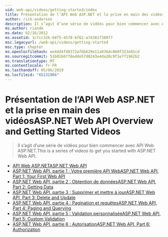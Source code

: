 ```yaml
---
uid: web-api/videos/getting-started/index
title: Présentation de l’API Web ASP.NET et la prise en main des vidéos | Microsoft Docs
author: rick-anderson
description: Il s’agit d’une série de vidéos pour bien commencer avec API Web ASP.NET.
ms.author: riande
ms.date: 02/16/2012
ms.assetid: 1c7cc326-04f5-4578-bf62-a7d381f380f7
msc.legacyurl: /web-api/videos/getting-started
msc.type: chapter
ms.openlocfilehash: ee44d4f40372af6b629e11a036dc060f323e01cd
ms.sourcegitcommit: 51b01b6ff8edde57d8243e4da28c9f1e7f1962b2
ms.translationtype: MT
ms.contentlocale: fr-FR
ms.lasthandoff: 05/06/2019
ms.locfileid: "65131966"
---
```

# <a name="aspnet-web-api-overview-and-getting-started-videos"></a><span data-ttu-id="3bbe1-103">Présentation de l’API Web ASP.NET et la prise en main des vidéos</span><span class="sxs-lookup"><span data-stu-id="3bbe1-103">ASP.NET Web API Overview and Getting Started Videos</span></span>

> <span data-ttu-id="3bbe1-104">Il s’agit d’une série de vidéos pour bien commencer avec API Web ASP.NET.</span><span class="sxs-lookup"><span data-stu-id="3bbe1-104">This is a series of videos to get you started with ASP.NET Web API.</span></span>

- [<span data-ttu-id="3bbe1-105">API Web ASP.NET</span><span class="sxs-lookup"><span data-stu-id="3bbe1-105">ASP.NET Web API</span></span>](aspnet-web-api.md)
- [<span data-ttu-id="3bbe1-106">ASP.NET Web API, partie 1 : Votre première API Web</span><span class="sxs-lookup"><span data-stu-id="3bbe1-106">ASP.NET Web API, Part 1: Your First Web API</span></span>](your-first-web-api.md)
- [<span data-ttu-id="3bbe1-107">ASP.NET Web API, partie 2 : Obtention de données</span><span class="sxs-lookup"><span data-stu-id="3bbe1-107">ASP.NET Web API, Part 2: Getting Data</span></span>](getting-data.md)
- [<span data-ttu-id="3bbe1-108">ASP.NET Web API, partie 3 : Supprimer et mettre à jour</span><span class="sxs-lookup"><span data-stu-id="3bbe1-108">ASP.NET Web API, Part 3: Delete and Update</span></span>](delete-and-update.md)
- [<span data-ttu-id="3bbe1-109">ASP.NET Web API, partie 4 : Pagination et requêtes</span><span class="sxs-lookup"><span data-stu-id="3bbe1-109">ASP.NET Web API, Part 4: Paging and Querying</span></span>](paging-and-querying.md)
- [<span data-ttu-id="3bbe1-110">ASP.NET Web API, partie 5 : Validation personnalisée</span><span class="sxs-lookup"><span data-stu-id="3bbe1-110">ASP.NET Web API, Part 5: Custom Validation</span></span>](custom-validation.md)
- [<span data-ttu-id="3bbe1-111">ASP.NET Web API, partie 6 : Autorisation</span><span class="sxs-lookup"><span data-stu-id="3bbe1-111">ASP.NET Web API, Part 6: Authorization</span></span>](authorization.md)
